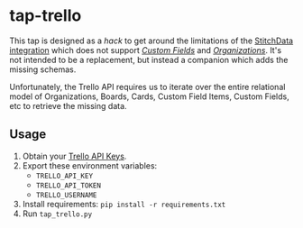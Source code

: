 # tap-trello

This tap is designed as a *hack* to get around the limitations of the [StitchData integration](https://www.stitchdata.com/integrations/trello/) which does not support [*Custom Fields*](https://developers.trello.com/reference#cardsidcustomfielditems) and [*Organizations*](https://developers.trello.com/reference#organizationsid). It's not intended to be a replacement, but instead a companion which adds the missing schemas.

Unfortunately, the Trello API requires us to iterate over the entire relational model of Organizations, Boards, Cards, Custom Field Items, Custom Fields, etc to retrieve the missing data.

## Usage

1. Obtain your [Trello API Keys](https://trello.com/app-key).
2. Export these environment variables:
   - `TRELLO_API_KEY`
   - `TRELLO_API_TOKEN`
   - `TRELLO_USERNAME`
3. Install requirements: `pip install -r requirements.txt` 
4. Run `tap_trello.py`

